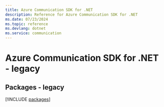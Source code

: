 ```yaml
---
title: Azure Communication SDK for .NET
description: Reference for Azure Communication SDK for .NET
ms.date: 07/23/2024
ms.topic: reference
ms.devlang: dotnet
ms.service: communication
---
```

# Azure Communication SDK for .NET - legacy
## Packages - legacy
[!INCLUDE [packages](communication-index.md)]